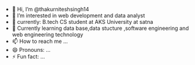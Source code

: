 - 👋 Hi, I’m @thakurniteshsingh14
- 👀 I’m interested in web development and data analyst
- 🌱  currently: B.tech CS student at AKS University at satna
- 💞️ Currently learning data base,data stucture ,software engineering and web  engineering technology
- 📫 How to reach me ...
- 😄 Pronouns: ...
- ⚡ Fun fact: ...

<!---
thakurniteshsingh14/thakurniteshsingh14 is a ✨ special ✨ repository because its `README.md` (this file) appears on your GitHub profile.
You can click the Preview link to take a look at your changes.
--->
